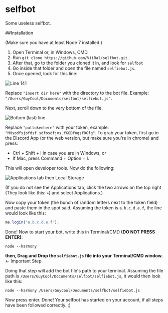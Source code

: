 # selfbot
Some useless selfbot.

##Installation

(Make sure you have at least Node 7 installed.)

1. Open Terminal or, in Windows, CMD.
2. Run `git clone https://github.com/ViiRal/selfbot.git`.
3. After that, go to the folder you cloned it in, and look for `selfbot`
4. Go inside that folder and open the file named `selfiebot.js`.
5. Once opened, look for this line:

![Line 141](http://i.imgur.com/BvFVMe3.png)

Replace `"insert dir here"` with the directory to the bot file. Example: `"/Users/GuyCool/Documents/selfbot/selfiebot.js"`.

Next, scroll down to the very bottom of the file.

![Bottom (last) line](http://i.imgur.com/0Kr7JGx.png)

Replace `"puttokenhere"` with your token, example: `"MHsodfsjofdsf.sdfosdfjos.fGODfogsfOGfg"`. To grab your token, first go in the Discord App (or the web version, but make sure you're in chrome) and press:
* Ctrl + Shift + I in case you are in Windows, or
* If Mac, press Command + Option + I.

This will open developer tools.
Now do the following:

![Applications tab then Local Storage](http://i.imgur.com/v6axzdA.png)

(If you do not see the Applications tab, click the two arrows on the top right (They look like this: `»`) and select Applications.)

Now copy your token (the bunch of random letters next to the token field) and paste them in the spot said.
Assuming the token is `a.b.c.d.e.f`, the line would look like this:
```js
me.login("a.b.c.d.e.f");
```

Done! Now to start your bot, write this in Terminal/CMD **(DO NOT PRESS ENTER)**:
```
node --harmony
```
**then, Drag and Drop the `selfiebot.js` file into your Terminal/CMD window.** <- Important Step

Doing that step will add the bot file's path to your terminal. Assuming the file path is `/Users/GuyCool/Documents/selfbot/selfiebot.js`, it would then look like this:
```
node --harmony /Users/GuyCool/Documents/selfbot/selfiebot.js 
```
Now press enter. Done! Your selfbot has started on your account, if all steps have been followed correctly. ;)
